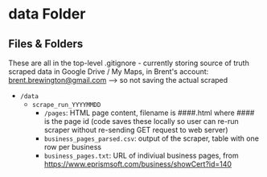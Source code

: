 # data Folder

## Files & Folders

These are all in the top-level .gitignore - currently storing source of truth scraped data in Google Drive / My Maps, in Brent's account: brent.brewington@gmail.com --> so not saving the actual scraped 

- `/data`
  - `scrape_run_YYYYMMDD`
    - `/pages`: HTML page content, filename is ####.html where #### is the page id (code saves these locally so user can re-run scraper without re-sending GET request to web server)
    - `business_pages_parsed.csv`: output of the scraper, table with one row per business
    - `business_pages.txt`: URL of indiviual business pages, from https://www.eprismsoft.com/business/showCert?id=140
